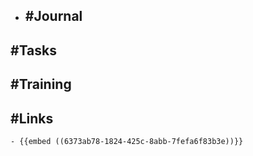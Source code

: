 - ## #Journal
## #Tasks
## #Training
## #Links
	- {{embed ((6373ab78-1824-425c-8abb-7fefa6f83b3e))}}